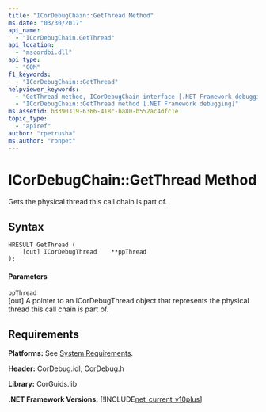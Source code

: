 ```yaml
---
title: "ICorDebugChain::GetThread Method"
ms.date: "03/30/2017"
api_name: 
  - "ICorDebugChain.GetThread"
api_location: 
  - "mscordbi.dll"
api_type: 
  - "COM"
f1_keywords: 
  - "ICorDebugChain::GetThread"
helpviewer_keywords: 
  - "GetThread method, ICorDebugChain interface [.NET Framework debugging]"
  - "ICorDebugChain::GetThread method [.NET Framework debugging]"
ms.assetid: b3390319-6366-418c-ba80-b552ac4dfc1e
topic_type: 
  - "apiref"
author: "rpetrusha"
ms.author: "ronpet"
---
```

# ICorDebugChain::GetThread Method
Gets the physical thread this call chain is part of.  
  
## Syntax  
  
```  
HRESULT GetThread (  
    [out] ICorDebugThread    **ppThread  
);  
```  
  
#### Parameters  
 `ppThread`  
 [out] A pointer to an ICorDebugThread object that represents the physical thread this call chain is part of.  
  
## Requirements  
 **Platforms:** See [System Requirements](../../../../docs/framework/get-started/system-requirements.md).  
  
 **Header:** CorDebug.idl, CorDebug.h  
  
 **Library:** CorGuids.lib  
  
 **.NET Framework Versions:** [!INCLUDE[net_current_v10plus](../../../../includes/net-current-v10plus-md.md)]

